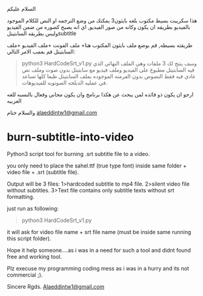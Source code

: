 السلام عليكم

هذا سكريبت بسيط مكتوب بلغه بايثون3
يمكنك من وضع الترجمه او النص للكلام الموجود بالفيديو
بطريقه ان يكون وكانه من صور الفيديو, اي انه يصبح كصوره من ضمن الفيديو وليس بطريقه السابتيتلsubtitle

طريقته بسيطه, قم بوضع ملف بايثون المكتوب  هنا+ ملف الفونت +ملف الفيديو +ملف السابتيتل
قم بعمب الامر التالي:
>python3 HardCodeSrt_v1.py
وسف ينتج لك 3 ملفات وهي الملف النهائي الذي فيه السابتيتل مطبوع على الفيديو
وملف فيديو مع سابتيتل بدون صوت
وملف نص عادي فيه فقط النصوص بدون الفرمته الموجوده بملف السابتيتل
طبعا كلها تساعد في عمليه الدبلجه الصوتويه للفيديوهات.

ارجو ان يكون ذو فائده لمن يبحث عن هكذا برنامج وان يكون مجاني وفعال بالنسبه للغه العربيه

والسلام ختام
alaeddintw1@gmail.com

# burn-subtitle-into-video
Python3 script tool for burning .srt subtitle file to a video.

you only need to place the sahel.ttf (true type font) inside 
same folder + video file + .srt (subtitle file).

Output will be 3 files:
1>hardcoded subtitle to mp4 file.
2>silent video file without subtitles.
3>Text file contains only subtitle texts without srt formatting.

just run as following:
>python3 HardCodeSrt_v1.py

it will ask for video file name + srt file name (must be inside same running this script folder).

Hope it help someone....as i was in a need for such a tool and didnt found free and working tool.

Plz execuse my programming coding mess as i was in a hurry and its not commercial ;).

Sincere Rgds.
Alaeddintw1@gmail.com


